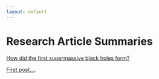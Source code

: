 ```yaml
---
layout: default
---
```


# Research Article Summaries
[How did the first supermassive black holes form?](SmithBrommLoeb1)  
  
[First post...](firstPost).  
